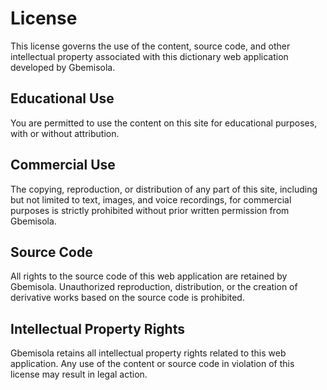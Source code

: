 # License

This license governs the use of the content, source code, and other intellectual property associated with this dictionary web application developed by Gbemisola.

## Educational Use

You are permitted to use the content on this site for educational purposes, with or without attribution.

## Commercial Use

The copying, reproduction, or distribution of any part of this site, including but not limited to text, images, and voice recordings, for commercial purposes is strictly prohibited without prior written permission from Gbemisola.

## Source Code

All rights to the source code of this web application are retained by Gbemisola. Unauthorized reproduction, distribution, or the creation of derivative works based on the source code is prohibited.

## Intellectual Property Rights

Gbemisola retains all intellectual property rights related to this web application. Any use of the content or source code in violation of this license may result in legal action.

